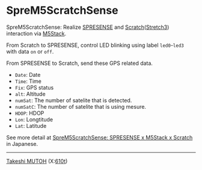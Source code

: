 # SpreM5ScratchSense
SpreM5ScratchSense: Realize [SPRESENSE](https://developer.sony.com/ja/spresense) and [Scratch](https://scratch.mit.edu/)([Stretch3](https://stretch3.github.io/)) interaction via [M5Stack](https://m5stack.com/).

From Scratch to SPRESENSE, control LED blinking using label `led0`-`led3` with data `on` or `off`.

From SPRESENSE to Scratch, send these GPS related data.
- `Date`: Date
- `Time`: Time
- `Fix`: GPS status
- `alt`:  Altitude
- `numSat`: The number of satelite that is detected.
- `numSatC`: The number of satelite that is using mesure.
- `HDOP`: HDOP
- `Lon`: Longtitude
- `Lat`: Latitude

See more detail at [SpreM5ScratchSense: SPRESENSE x M5Stack x Scratch](https://elchika.com/article/9d2719d9-e9b2-4708-b831-715da51c8d7c/) in Japanese.

---
[Takeshi MUTOH](https://scrapbox.io/610t/610t) (X:[610t](https://x.com/610t))
